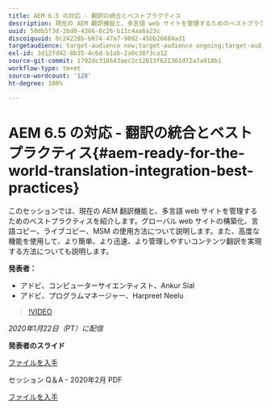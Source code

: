 ```yaml
---
title: AEM 6.5 の対応 - 翻訳の統合とベストプラクティス
description: 現在の AEM 翻訳機能と、多言語 web サイトを管理するためのベストプラクティスについて説明します。グローバル web サイトの構造化、言語コピー、ライブコピー、MSM の使用方法について説明します。高度な機能で、より簡単、より迅速、より管理しやすいコンテンツ翻訳を実現します。
uuid: 50db5f3d-2bd0-4366-8c26-b11c4aa6a23c
discoiquuid: 0c24228b-b674-47a7-9892-45bb26684ad1
targetaudience: target-audience new;target-audience ongoing;target-audience upgrader
exl-id: 3d12fd42-8b35-4c6d-b1ab-2a0c38f3ca12
source-git-commit: 1792dc318643aec2c12613f621361d72a7a918b1
workflow-type: tm+mt
source-wordcount: '128'
ht-degree: 100%

---
```


# AEM 6.5 の対応 - 翻訳の統合とベストプラクティス{#aem-ready-for-the-world-translation-integration-best-practices}

このセッションでは、現在の AEM 翻訳機能と、多言語 web サイトを管理するためのベストプラクティスを紹介します。グローバル web サイトの構築化、言語コピー、ライブコピー、MSM の使用方法について説明します。また、高度な機能を使用して、より簡単、より迅速、より管理しやすいコンテンツ翻訳を実現する方法についても説明します。

**発表者：**

* アドビ、コンピューターサイエンティスト、Ankur Sial
* アドビ、プログラムマネージャー、Harpreet Neelu

>[!VIDEO](https://video.tv.adobe.com/v/31153?quality=9)

*2020年1月22日（PT）に配信*

**発表者のスライド**

[ファイルを入手](assets/gems-2020-translations.pdf)

セッション Q＆A - 2020年2月 PDF

[ファイルを入手](assets/aem-gems-translationqnafeb2020.pdf)
